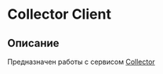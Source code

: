 # Collector Client

## Описание
Предназначен работы с сервисом [Collector](http://git.edtech.vm.prod-6.cloud.el/extensions/collector)

